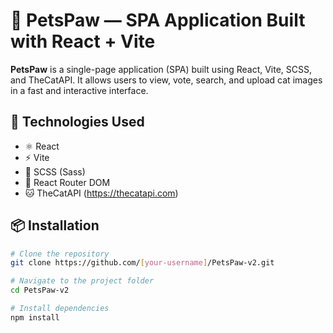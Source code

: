 # 🐾 PetsPaw — SPA Application Built with React + Vite

**PetsPaw** is a single-page application (SPA) built using React, Vite, SCSS, and TheCatAPI. It allows users to view, vote, search, and upload cat images in a fast and interactive interface.

## 🚀 Technologies Used

- ⚛️ React
- ⚡ Vite
- 🎨 SCSS (Sass)
- 🔀 React Router DOM
- 🐱 TheCatAPI (https://thecatapi.com)

## 📦 Installation

```bash
# Clone the repository
git clone https://github.com/[your-username]/PetsPaw-v2.git

# Navigate to the project folder
cd PetsPaw-v2

# Install dependencies
npm install
```
